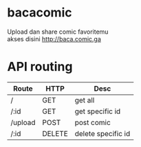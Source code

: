 # bacacomic
Upload dan share comic favoritemu  
akses disini http://baca.comic.ga  

# API routing
| Route | HTTP | Desc |
|-------|------|------|
| /     | GET  | get all |
| /:id  | GET  | get specific id |
| /upload | POST | post comic |
| /:id  | DELETE  | delete specific id |

